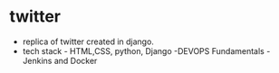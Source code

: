 # twitter 
- replica of twitter created in django.
- tech stack - HTML,CSS, python, Django
-DEVOPS Fundamentals 
-Jenkins and Docker
